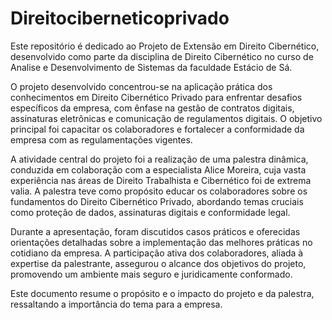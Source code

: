 # Direitociberneticoprivado
Este repositório é dedicado ao Projeto de Extensão em Direito Cibernético, desenvolvido como parte da disciplina de Direito Cibernético no curso de Analise e Desenvolvimento de Sistemas da faculdade Estácio de Sá.

O projeto desenvolvido concentrou-se na aplicação prática dos conhecimentos em Direito Cibernético Privado para enfrentar desafios específicos da empresa, com ênfase na gestão de contratos digitais, assinaturas eletrônicas e comunicação de regulamentos digitais. O objetivo principal foi capacitar os colaboradores e fortalecer a conformidade da empresa com as regulamentações vigentes.

A atividade central do projeto foi a realização de uma palestra dinâmica, conduzida em colaboração com a especialista Alice Moreira, cuja vasta experiência nas áreas de Direito Trabalhista e Cibernético foi de extrema valia. A palestra teve como propósito educar os colaboradores sobre os fundamentos do Direito Cibernético Privado, abordando temas cruciais como proteção de dados, assinaturas digitais e conformidade legal.

Durante a apresentação, foram discutidos casos práticos e oferecidas orientações detalhadas sobre a implementação das melhores práticas no cotidiano da empresa. A participação ativa dos colaboradores, aliada à expertise da palestrante, assegurou o alcance dos objetivos do projeto, promovendo um ambiente mais seguro e juridicamente conformado.

Este documento resume o propósito e o impacto do projeto e da palestra, ressaltando a importância do tema para a empresa.
